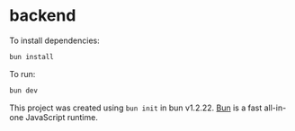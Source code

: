 # backend

To install dependencies:

```bash
bun install
```

To run:

```bash
bun dev
```

This project was created using `bun init` in bun v1.2.22. [Bun](https://bun.com) is a fast all-in-one JavaScript runtime.
